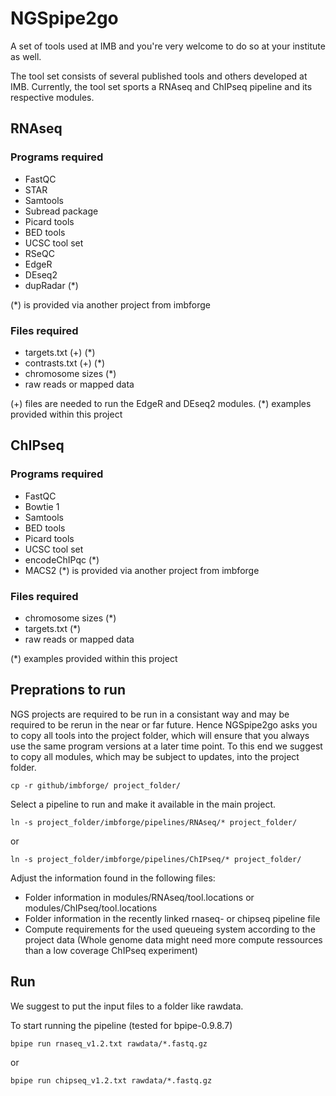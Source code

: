 # NGSpipe2go #
A set of tools used at IMB and you're very welcome to do so at your institute as well.

The tool set consists of several published tools and others developed at IMB.
Currently, the tool set sports a RNAseq and ChIPseq pipeline and its respective modules.

## RNAseq ##
### Programs required ###
- FastQC
- STAR
- Samtools
- Subread package
- Picard tools
- BED tools
- UCSC tool set
- RSeQC
- EdgeR
- DEseq2
- dupRadar (*)

(*) is provided via another project from imbforge

### Files required ###
- targets.txt (+) (*)
- contrasts.txt (+) (*)
- chromosome sizes (*)
- raw reads or mapped data

(+) files are needed to run the EdgeR and DEseq2 modules.
(*) examples provided within this project

## ChIPseq ##
### Programs required ###
- FastQC
- Bowtie 1
- Samtools
- BED tools
- Picard tools
- UCSC tool set
- encodeChIPqc (*)
- MACS2
(*) is provided via another project from imbforge

### Files required ###
- chromosome sizes (*)
- targets.txt (*)
- raw reads or mapped data

(*) examples provided within this project

## Preprations to run ##
NGS projects are required to be run in a consistant way and may be required to be rerun in the near or far future. Hence NGSpipe2go asks you to copy all tools into the project folder, which will ensure that you always use the same program versions at a later time point.
To this end we suggest to copy all modules, which may be subject to updates, into the project folder.

    cp -r github/imbforge/ project_folder/

Select a pipeline to run and make it available in the main project.

    ln -s project_folder/imbforge/pipelines/RNAseq/* project_folder/
or 

    ln -s project_folder/imbforge/pipelines/ChIPseq/* project_folder/

Adjust the information found in the following files:
- Folder information in modules/RNAseq/tool.locations or modules/ChIPseq/tool.locations
- Folder information in the recently linked rnaseq- or chipseq pipeline file
- Compute requirements for the used queueing system according to the project data (Whole genome data might need more compute ressources than a low coverage ChIPseq experiment)

## Run ##

We suggest to put the input files to a folder like rawdata.

To start running the pipeline (tested for bpipe-0.9.8.7)

    bpipe run rnaseq_v1.2.txt rawdata/*.fastq.gz
or

    bpipe run chipseq_v1.2.txt rawdata/*.fastq.gz